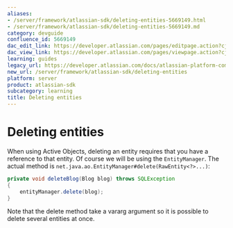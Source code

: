 ```yaml
---
aliases:
- /server/framework/atlassian-sdk/deleting-entities-5669149.html
- /server/framework/atlassian-sdk/deleting-entities-5669149.md
category: devguide
confluence_id: 5669149
dac_edit_link: https://developer.atlassian.com/pages/editpage.action?cjm=wozere&pageId=5669149
dac_view_link: https://developer.atlassian.com/pages/viewpage.action?cjm=wozere&pageId=5669149
learning: guides
legacy_url: https://developer.atlassian.com/docs/atlassian-platform-common-components/active-objects/developing-your-plugin-with-active-objects/the-active-objects-library/deleting-entities
new_url: /server/framework/atlassian-sdk/deleting-entities
platform: server
product: atlassian-sdk
subcategory: learning
title: Deleting entities
---
```

# Deleting entities

When using Active Objects, deleting an entity requires that you have a reference to that entity. Of course we will be using the `EntityManager`. The actual method is `net.java.ao.EntityManager#delete(RawEntity<?>...)`:

``` java
private void deleteBlog(Blog blog) throws SQLException
{
    entityManager.delete(blog);
}
```

Note that the delete method take a vararg argument so it is possible to delete several entities at once.

























































































































































































































